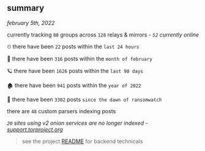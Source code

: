 
## summary
_february 5th, 2022_

currently tracking `88` groups across `128` relays & mirrors - _`52` currently online_

⏲ there have been `22` posts within the `last 24 hours`

🦈 there have been `316` posts within the `month of february`

🪐 there have been `1626` posts within the `last 90 days`

🏚 there have been `941` posts within the `year of 2022`

🦕 there have been `3302` posts `since the dawn of ransomwatch`

there are `48` custom parsers indexing posts

_`20` sites using v2 onion services are no longer indexed - [support.torproject.org](https://support.torproject.org/onionservices/v2-deprecation/)_

> see the project [README](https://github.com/thetanz/ransomwatch#ransomwatch--) for backend technicals
